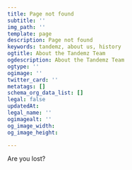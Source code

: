 ```yaml
---
title: Page not found
subtitle: ''
img_path: ''
template: page
description: Page not found
keywords: tandemz, about us, history
ogtitle: About the Tandemz Team
ogdescription: About the Tandemz Team
ogtype: ''
ogimage: ''
twitter_card: ''
metatags: []
schema_org_data_list: []
legal: false
updatedAt: 
legal_name: ''
ogimagealt: ''
og_image_width: 
og_image_height: 

---
```

Are you lost?